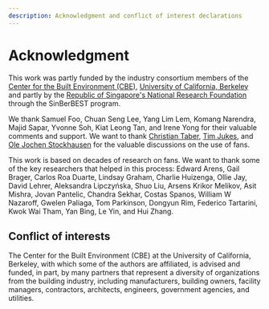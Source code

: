 ```yaml
---
description: Acknowledgment and conflict of interest declarations
---
```


# Acknowledgment

This work was partly funded by the industry consortium members of the [Center for the Built Environment (CBE)](https://cbe.berkeley.edu/), [University of California, Berkeley](https://www.berkeley.edu/) and partly by the [Republic of Singapore's National Research Foundation](https://www.nrf.gov.sg/) through the SinBerBEST program.

We thank Samuel Foo, Chuan Seng Lee, Yang Lim Lem, Komang Narendra, Majid Sapar, Yvonne Soh, Kiat Leong Tan, and Irene Yong for their valuable comments and support. We want to thank [Christian Taber](https://www.linkedin.com/in/christian-taber-26494016a/), [Tim Jukes](https://www.linkedin.com/in/tim-jukes-76b4761b3/), and [Ole Jochen Stockhausen](https://www.linkedin.com/in/ole-jochen-stockhausen-7672b1/) for the valuable discussions on the use of fans.

This work is based on decades of research on fans. We want to thank some of the key researchers that helped in this process: Edward Arens, Gail Brager, Carlos Roa Duarte, Lindsay Graham, Charlie Huizenga, Ollie Jay, David Lehrer, Aleksandra Lipczyńska, Shuo Liu, Arsens Krikor Melikov, Asit Mishra, Jovan Pantelic, Chandra Sekhar, Costas Spanos, William W Nazaroff, Gwelen Paliaga, Tom Parkinson, Dongyun Rim, Federico Tartarini, Kwok Wai Tham, Yan Bing, Le Yin, and Hui Zhang.

## Conflict of interests

The Center for the Built Environment (CBE) at the University of California, Berkeley, with which some of the authors are affiliated, is advised and funded, in part, by many partners that represent a diversity of organizations from the building industry, including manufacturers, building owners, facility managers, contractors, architects, engineers, government agencies, and utilities.
